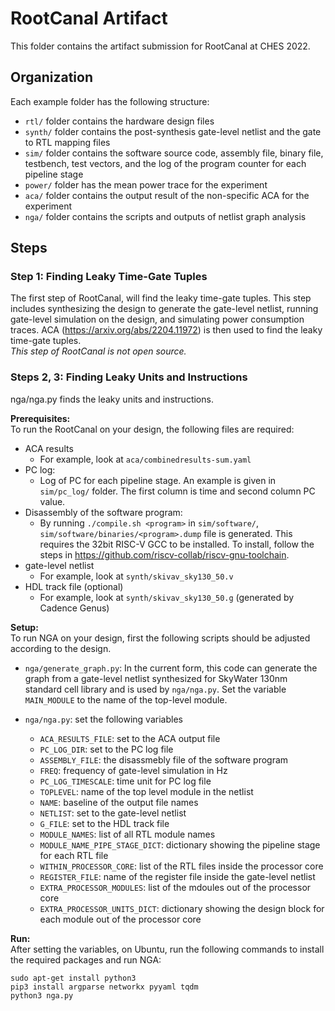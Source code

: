 # RootCanal Artifact

This folder contains the artifact submission for RootCanal at CHES 2022.

## Organization

Each example folder has the following structure:
- `rtl/` folder contains the hardware design files
- `synth/` folder contains the post-synthesis gate-level netlist and the gate to RTL mapping files
- `sim/` folder contains the software source code, assembly file, binary file, testbench, test vectors, and the log of the program counter for each pipeline stage
- `power/` folder has the mean power trace for the experiment
- `aca/` folder contains the output result of the non-specific ACA for the experiment
- `nga/` folder contains the scripts and outputs of netlist graph analysis

## Steps

### **Step 1: Finding Leaky Time-Gate Tuples**

The first step of RootCanal, will find the leaky time-gate tuples. This step includes synthesizing the design to generate the gate-level netlist, running gate-level simulation on the design, and simulating power consumption traces. ACA (https://arxiv.org/abs/2204.11972) is then used to find the leaky time-gate tuples.  
*This step of RootCanal is not open source.*

### **Steps 2, 3: Finding Leaky Units and Instructions**
nga/nga.py finds the leaky units and instructions.  

**Prerequisites:**  
To run the RootCanal on your design, the following files are required:

 - ACA results
	 - For example, look at `aca/combinedresults-sum.yaml` 
 - PC log: 
	 - Log of PC for each pipeline stage. An example is given in `sim/pc_log/` folder. The first column is time and second column PC value. 
 - Disassembly of the software program: 
     - By running `./compile.sh <program>` in `sim/software/`, `sim/software/binaries/<program>.dump` file is generated. This requires the 32bit RISC-V GCC to be installed. To install, follow the steps in https://github.com/riscv-collab/riscv-gnu-toolchain.
 - gate-level netlist
     - For example, look at `synth/skivav_sky130_50.v`
 - HDL track file (optional)
     - For example, look at `synth/skivav_sky130_50.g` (generated by Cadence Genus)

**Setup:**  
To run NGA on your design, first the following scripts should be adjusted according to the design.  
- `nga/generate_graph.py`: In the current form, this code can generate the graph from a gate-level netlist synthesized for SkyWater 130nm standard cell library and is used by `nga/nga.py`. Set the variable `MAIN_MODULE` to the name of the top-level module. 

- `nga/nga.py`: set the following variables    
	- `ACA_RESULTS_FILE`: set to the ACA output file  
	- `PC_LOG_DIR`: set to the PC log file  
	- `ASSEMBLY_FILE`: the disassmebly file of the software program  
	- `FREQ`: frequency of gate-level simulation in Hz  
	- `PC_LOG_TIMESCALE`: time unit for PC log file  
	- `TOPLEVEL`: name of the top level module in the netlist  
	- `NAME`: baseline of the output file names  
	- `NETLIST`: set to the gate-level netlist  
	- `G_FILE`: set to the HDL track file  
	- `MODULE_NAMES`: list of all RTL module names  
	- `MODULE_NAME_PIPE_STAGE_DICT`: dictionary showing the pipeline stage for each RTL file  
	- `WITHIN_PROCESSOR_CORE`: list of the RTL files inside the processor core  
	- `REGISTER_FILE`: name of the register file inside the gate-level netlist  
	- `EXTRA_PROCESSOR_MODULES`: list of the mdoules out of the processor core  
	- `EXTRA_PROCESSOR_UNITS_DICT`: dictionary showing the design block for each module out of the processor core  

**Run:**  
After setting the variables, on Ubuntu, run the following commands to install the required packages and run NGA:

    sudo apt-get install python3 
    pip3 install argparse networkx pyyaml tqdm 
    python3 nga.py


